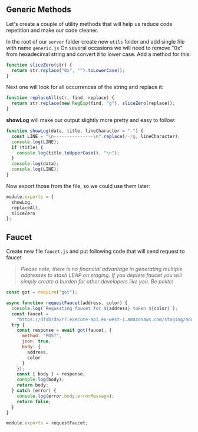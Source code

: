 Generic Methods
---
Let's create a couple of utility methods that will help us reduce code repetition and make our code cleaner.

In the root of our `server` folder create new `utils` folder and add single file with name `generic.js`
On several occasions we will need to remove "0x" from hexadecimal string and convert it to lower case. Add a method for this:  
```javascript
function sliceZero(str) {
  return str.replace("0x", "").toLowerCase();
}
```
Next one will look for all occurrences of the string and replace it:
```javascript
function replaceAll(str, find, replace) {
  return str.replace(new RegExp(find, "g"), sliceZero(replace));
}
```
**showLog** will make our output slightly more pretty and easy to follow:
```javascript
function showLog(data, title, lineCharacter = "-") {
  const LINE = "\n---------------\n".replace(/-/g, lineCharacter);
  console.log(LINE);
  if (title) {
    console.log(title.toUpperCase(), "\n");
  }
  console.log(data);
  console.log(LINE);
}
```
Now export those from the file, so we could use them later:
```javascript
module.exports = {
  showLog,
  replaceAll,
  sliceZero
};
```

Faucet
---
Create new file `faucet.js` and put following code that will send request to faucet
> *Please note, there is no financial advantage in generating multiple addresses to stash LEAP on staging. 
If you deplete faucet you will simply create a burden for other developers like you. Be polite!*
```javascript
const got = require("got");

async function requestFaucet(address, color) {
  console.log(`Requesting faucet for ${address} token ${color}`);
  const faucet =
    "https://dlsb7da2r7.execute-api.eu-west-1.amazonaws.com/staging/address";
  try {
    const response = await got(faucet, {
      method: "POST",
      json: true,
      body: {
        address,
        color
      }
    });
    const { body } = response;
    console.log(body);
    return body;
  } catch (error) {
    console.log(error.body.errorMessage);
    return false;
  }
}

module.exports = requestFaucet;
```


